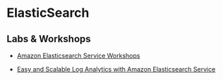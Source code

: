 # ElasticSearch

## Labs & Workshops

* [Amazon Elasticsearch Service Workshops](https://www.aesworkshops.com/)

* [Easy and Scalable Log Analytics with Amazon Elasticsearch Service](https://search-sa-log-solutions.s3-us-east-2.amazonaws.com/logstash/html/Lab_Guide_ABD326.html)